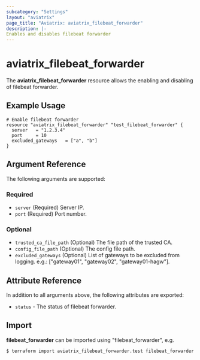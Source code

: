 ```yaml
---
subcategory: "Settings"
layout: "aviatrix"
page_title: "Aviatrix: aviatrix_filebeat_forwarder"
description: |-
Enables and disables filebeat forwarder
---
```


# aviatrix_filebeat_forwarder

The **aviatrix_filebeat_forwarder** resource allows the enabling and disabling of filebeat forwarder.

## Example Usage

```hcl
# Enable filebeat forwarder
resource "aviatrix_filebeat_forwarder" "test_filebeat_forwarder" {
  server   = "1.2.3.4"
  port     = 10
  excluded_gateways   = ["a", "b"]
}
```

## Argument Reference

The following arguments are supported:

### Required
* `server` (Required) Server IP.
* `port` (Required) Port number.

### Optional
* `trusted_ca_file_path` (Optional) The file path of the trusted CA. 
* `config_file_path` (Optional) The config file path.
* `excluded_gateways` (Optional) List of gateways to be excluded from logging. e.g.: ["gateway01", "gateway02", "gateway01-hagw"].

## Attribute Reference

In addition to all arguments above, the following attributes are exported:

* `status` - The status of filebeat forwarder.

## Import

**filebeat_forwarder** can be imported using "filebeat_forwarder", e.g.

```
$ terraform import aviatrix_filebeat_forwarder.test filebeat_forwarder
```
